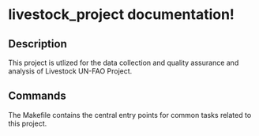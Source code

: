 # livestock_project documentation!

## Description

This project is utlized for the data collection and quality assurance and analysis of Livestock UN-FAO Project.

## Commands

The Makefile contains the central entry points for common tasks related to this project.

